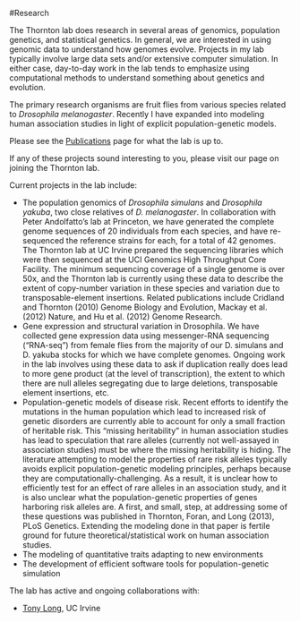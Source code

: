 #Research

The Thornton lab does research in several areas of genomics, population genetics, and statistical genetics. In general, we are interested in using genomic data to understand how genomes evolve. Projects in my lab typically involve large data sets and/or extensive computer simulation. In either case, day-to-day work in the lab tends to emphasize using computational methods to understand something about genetics and evolution.

The primary research organisms are fruit flies from various species related to _Drosophila melanogaster_. Recently I have expanded into modeling human association studies in light of explicit population-genetic models.

Please see the [Publications](pubs.html) page for what the lab is up to.

If any of these projects sound interesting to you, please visit our page on joining the Thornton lab.

Current projects in the lab include:

* The population genomics of _Drosophila simulans_ and _Drosophila yakuba_, two close relatives of _D. melanogaster_. In collaboration with Peter Andolfatto’s lab at Princeton, we have generated the complete genome sequences of 20 individuals from each species, and have re-sequenced the reference strains for each, for a total of 42 genomes. The Thornton lab at UC Irvine prepared the sequencing libraries which were then sequenced at the UCI Genomics High Throughput Core Facility. The minimum sequencing coverage of a single genome is over 50x, and the Thornton lab is currently using these data to describe the extent of copy-number variation in these species and variation due to transposable-element insertions. Related publications include Cridland and Thornton (2010) Genome Biology and Evolution, Mackay et al. (2012) Nature, and Hu et al. (2012) Genome Research.
* Gene expression and structural variation in Drosophila. We have collected gene expression data using messenger-RNA sequencing (“RNA-seq”) from female flies from the majority of our D. simulans and D. yakuba stocks for which we have complete genomes. Ongoing work in the lab involves using these data to ask if duplication really does lead to more gene product (at the level of transcription), the extent to which there are null alleles segregating due to large deletions, transposable element insertions, etc.
* Population-genetic models of disease risk. Recent efforts to identify the mutations in the human population which lead to increased risk of genetic disorders are currently able to account for only a small fraction of heritable risk. This “missing heritability” in human association studies has lead to speculation that rare alleles (currently not well-assayed in association studies) must be where the missing heritability is hiding. The literature attempting to model the properties of rare risk alleles typically avoids explicit population-genetic modeling principles, perhaps because they are computationally-challenging. As a result, it is unclear how to efficiently test for an effect of rare alleles in an association study, and it is also unclear what the population-genetic properties of genes harboring risk alleles are. A first, and small, step, at addressing some of these questions was published in Thornton, Foran, and Long (2013), PLoS Genetics. Extending the modeling done in that paper is fertile ground for future theoretical/statistical work on human association studies.
* The modeling of quantitative traits adapting to new environments
* The development of efficient software tools for population-genetic simulation

The lab has active and ongoing collaborations with:

* [Tony Long](xhttp://wfitch.bio.uci.edu/~tdlong/), UC Irvine